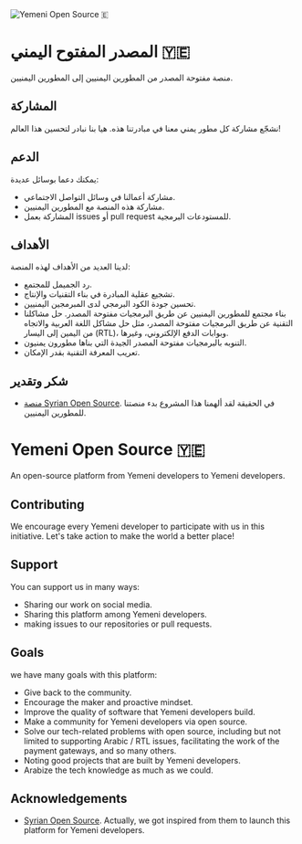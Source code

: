 <img src="https://raw.githubusercontent.com/Yemeni-Open-Source/.github/main/profile/YOS.svg" title="Yemeni Open Source 🇪">


# المصدر المفتوح اليمني 🇾🇪

 منصة مفتوحة المصدر من المطورين اليمنيين إلى المطورين اليمنيين.

## المشاركة
 نشجّع مشاركة كل مطور يمني معنا في مبادرتنا هذه. هيا بنا نبادر لتحسين هذا العالم!  

## الدعم
 يمكنك دعما بوسائل عديدة:
 - مشاركة أعمالنا في وسائل التواصل الاجتماعي.
 - مشاركة هذه المنصة مع المطورين اليمنيين.
 - المشاركة بعمل issues أو pull request للمستودعات البرمجية.

## الأهداف
 لدينا العديد من الأهداف لهذه المنصة:
 - رد الجميمل للمجتمع.
 - تشجيع عقلية المبادرة في بناء التقنيات والإنتاج.
 - تحسين جودة الكود البرمجي لدى المبرمجين اليمنيين.
 - بناء مجتمع للمطورين اليمنيين عن طريق البرمجيات مفتوحة المصدر.
 حل مشاكلنا التقنية عن طريق البرمجيات مفتوحة المصدر، مثل حل مشاكل اللغة العربية والاتجاه من اليمين إلى اليسار (RTL)، وبوابات الدفع الإلكتروني، وغيرها.
 - التنوبه بالبرمجيات مفتوحة المصدر الجيدة التي بناها مطورون يمنيون.
 - تعريب المعرفة التقنية بقدر الإمكان.


## شكر وتقدير

 
  - [منصة Syrian Open Source](https://github.com/Syrian-Open-Source). في الحقيقة لقد ألهمنا هذا المشروع بدء منصتنا للمطورين اليمنيين.
 


# Yemeni Open Source 🇾🇪

An open-source platform from Yemeni developers to Yemeni developers. 

## Contributing

We encourage every Yemeni developer to participate with us in this initiative. Let's take action to make the world a better place!

## Support

You can support us in many ways:
- Sharing our work on social media.
- Sharing this platform among Yemeni developers.
- making issues to our repositories or pull requests.

## Goals

we have many goals with this platform:
- Give back to the community.
- Encourage the maker and proactive mindset.
- Improve the quality of software that Yemeni developers build.
- Make a community for Yemeni developers via open source.
- Solve our tech-related problems with open source, including but not limited to supporting Arabic / RTL issues, facilitating the work of the payment gateways, and so many others.
- Noting good projects that are built by Yemeni developers.
- Arabize the tech knowledge as much as we could.


## Acknowledgements

 - [Syrian Open Source](https://github.com/Syrian-Open-Source). Actually, we got inspired from them to launch this platform for Yemeni developers.


<div dir="rtl" align="justify">

